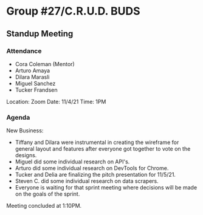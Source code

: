 # Group #27/C.R.U.D. BUDS

## Standup Meeting

### Attendance

<!-- Remove the people not attending. -->

- Cora Coleman (Mentor)
- Arturo Amaya
- Dilara Marasli
- Miguel Sanchez
- Tucker Frandsen

Location: Zoom
Date: 11/4/21
Time: 1PM

### Agenda

New Business:

- Tiffany and Dilara were instrumental in creating the wireframe for general layout and features after everyone got together to vote on the designs.
- Miguel did some individual research on API's.
- Arturo did some individual research on DevTools for Chrome.
- Tucker and Delia are finalizing the pitch presentation for 11/5/21.
- Steven C. did some individual research on data scrapers.
- Everyone is waiting for that sprint meeting where decisions will be made on the goals of the sprint.

Meeting concluded at 1:10PM.

<!-- REMINDER TO SAVE THE TEMPLATE AS (mmddyy-topic.md)-->
